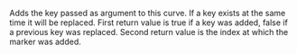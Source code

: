 Adds the key passed as argument to this curve. If a key exists at the same time it will be replaced. First return value is true if a key was added, false if a previous key was replaced. Second return value is the index at which the marker was added.
